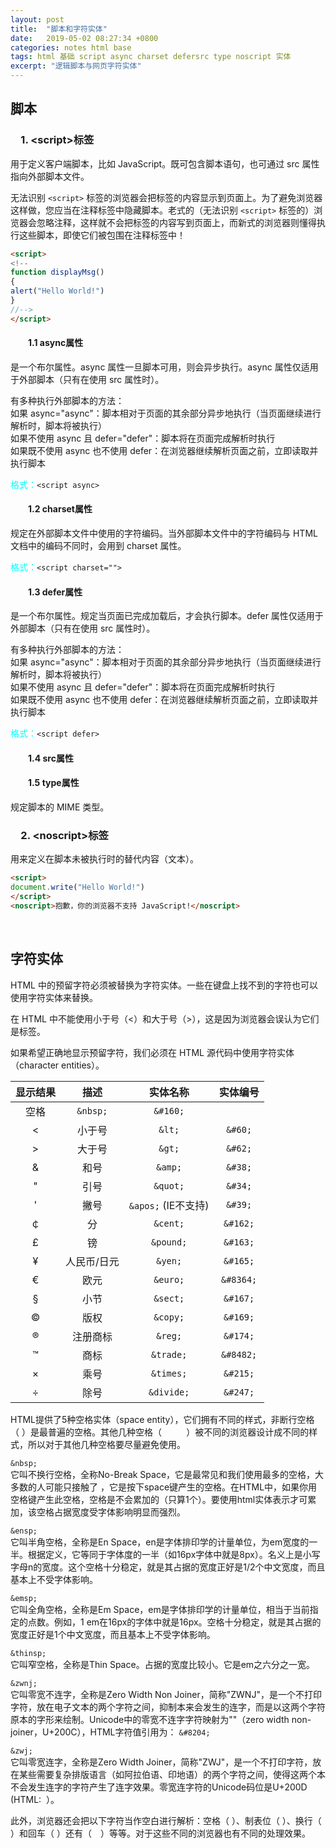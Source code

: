 ```yaml
---
layout: post
title:  "脚本和字符实体"
date:   2019-05-02 08:27:34 +0800
categories: notes html base
tags: html 基础 script async charset defersrc type noscript 实体
excerpt: "逻辑脚本与网页字符实体"
---
```


## 脚本

### &emsp;1. \<script>标签

用于定义客户端脚本，比如 JavaScript。既可包含脚本语句，也可通过 src 属性指向外部脚本文件。

无法识别 `<script>` 标签的浏览器会把标签的内容显示到页面上。为了避免浏览器这样做，您应当在注释标签中隐藏脚本。老式的（无法识别 `<script>` 标签的）浏览器会忽略注释，这样就不会把标签的内容写到页面上，而新式的浏览器则懂得执行这些脚本，即使它们被包围在注释标签中！

```html
<script>
<!--
function displayMsg()
{
alert("Hello World!")
}
//-->
</script>
```

#### &emsp;&emsp;1.1 async属性

是一个布尔属性。async 属性一旦脚本可用，则会异步执行。async 属性仅适用于外部脚本（只有在使用 src 属性时）。

有多种执行外部脚本的方法：  
如果 async="async"：脚本相对于页面的其余部分异步地执行（当页面继续进行解析时，脚本将被执行）  
如果不使用 async 且 defer="defer"：脚本将在页面完成解析时执行  
如果既不使用 async 也不使用 defer：在浏览器继续解析页面之前，立即读取并执行脚本

<span style="color:aqua">格式：</span>`<script async>`

#### &emsp;&emsp;1.2 charset属性

规定在外部脚本文件中使用的字符编码。当外部脚本文件中的字符编码与 HTML 文档中的编码不同时，会用到 charset 属性。

<span style="color:aqua">格式：</span>`<script charset="">`

#### &emsp;&emsp;1.3 defer属性

是一个布尔属性。规定当页面已完成加载后，才会执行脚本。defer 属性仅适用于外部脚本（只有在使用 src 属性时）。

有多种执行外部脚本的方法：  
如果 async="async"：脚本相对于页面的其余部分异步地执行（当页面继续进行解析时，脚本将被执行）  
如果不使用 async 且 defer="defer"：脚本将在页面完成解析时执行  
如果既不使用 async 也不使用 defer：在浏览器继续解析页面之前，立即读取并执行脚本  

<span style="color:aqua">格式：</span>`<script defer>`

#### &emsp;&emsp;1.4 src属性

#### &emsp;&emsp;1.5 type属性

规定脚本的 MIME 类型。

### &emsp;2. \<noscript>标签

用来定义在脚本未被执行时的替代内容（文本）。

```html
<script>
document.write("Hello World!")
</script>
<noscript>抱歉，你的浏览器不支持 JavaScript!</noscript>
```

&emsp;

## 字符实体

HTML 中的预留字符必须被替换为字符实体。一些在键盘上找不到的字符也可以使用字符实体来替换。

在 HTML 中不能使用小于号（<）和大于号（>），这是因为浏览器会误认为它们是标签。

如果希望正确地显示预留字符，我们必须在 HTML 源代码中使用字符实体（character entities）。

显示结果|描述|实体名称|实体编号
:-----:|:-:|:-------:|:-----:
 |空格|`&nbsp;`|`&#160;`
<|小于号|`&lt;`|`&#60;`
>|大于号|`&gt;`|`&#62;`
&|和号|`&amp;`|`&#38;`
"|引号|`&quot;`|`&#34;`
'|撇号|`&apos;` (IE不支持)|`&#39;`
￠|分|`&cent;`|`&#162;`
£|镑|`&pound;`|`&#163;`
¥|人民币/日元|`&yen;`|`&#165;`
&euro;|欧元|`&euro;`|`&#8364;`
§|小节|`&sect;`|`&#167;`
&copy;|版权|`&copy;`|`&#169;`
&reg;|注册商标|`&reg;`|`&#174;`
&trade;|商标|`&trade;`|`&#8482;`
×|乘号|`&times;`|`&#215;`
÷|除号|`&divide;`|`&#247;`

HTML提供了5种空格实体（space entity），它们拥有不同的样式，非断行空格（&nbsp;）是最普遍的空格。其他几种空格（ &ensp; &emsp; &thinsp; &zwnj;&zwj;）被不同的浏览器设计成不同的样式，所以对于其他几种空格要尽量避免使用。

`&nbsp;`  
它叫不换行空格，全称No-Break Space，它是最常见和我们使用最多的空格，大多数的人可能只接触了&nbsp;，它是按下space键产生的空格。在HTML中，如果你用空格键产生此空格，空格是不会累加的（只算1个）。要使用html实体表示才可累加，该空格占据宽度受字体影响明显而强烈。

`&ensp;`  
它叫半角空格，全称是En Space，en是字体排印学的计量单位，为em宽度的一半。根据定义，它等同于字体度的一半（如16px字体中就是8px）。名义上是小写字母n的宽度。这个空格十分稳定，就是其占据的宽度正好是1/2个中文宽度，而且基本上不受字体影响。

`&emsp;`  
它叫全角空格，全称是Em Space，em是字体排印学的计量单位，相当于当前指定的点数。例如，1 em在16px的字体中就是16px。空格十分稳定，就是其占据的宽度正好是1个中文宽度，而且基本上不受字体影响。

`&thinsp;`  
它叫窄空格，全称是Thin Space。占据的宽度比较小。它是em之六分之一宽。

`&zwnj;`  
它叫零宽不连字，全称是Zero Width Non Joiner，简称"ZWNJ"，是一个不打印字符，放在电子文本的两个字符之间，抑制本来会发生的连字，而是以这两个字符原本的字形来绘制。Unicode中的零宽不连字字符映射为""（zero width non-joiner，U+200C），HTML字符值引用为： `&#8204;`

`&zwj;`  
它叫零宽连字，全称是Zero Width Joiner，简称"ZWJ"，是一个不打印字符，放在某些需要复杂排版语言（如阿拉伯语、印地语）的两个字符之间，使得这两个本不会发生连字的字符产生了连字效果。零宽连字符的Unicode码位是U+200D (HTML: ‍ ‍）。

此外，浏览器还会把以下字符当作空白进行解析：空格（&#x0020;）、制表位（&#x0009;）、换行（&#x000A;）和回车（&#x000D;）还有（&#12288;）等等。对于这些不同的浏览器也有不同的处理效果。
